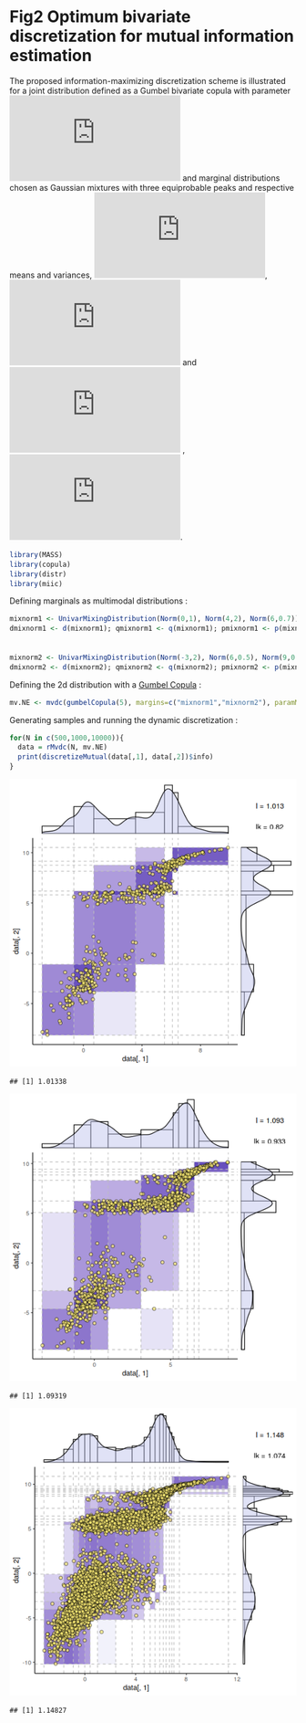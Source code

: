 Fig2 Optimum bivariate discretization for mutual information estimation
================

The proposed information-maximizing discretization scheme is illustrated
for a joint distribution defined as a Gumbel bivariate copula with
parameter ![\\theta
= 5](https://latex.codecogs.com/png.latex?%5Ctheta%20%3D%205
"\\theta = 5") and marginal distributions chosen as Gaussian mixtures
with three equiprobable peaks and respective means and variances,
![\\mu\_X =
\\{0,4,6\\}](https://latex.codecogs.com/png.latex?%5Cmu_X%20%3D%20%5C%7B0%2C4%2C6%5C%7D
"\\mu_X = \\{0,4,6\\}"), ![\\sigma\_X =
\\{1,2,0.7\\}](https://latex.codecogs.com/png.latex?%5Csigma_X%20%3D%20%5C%7B1%2C2%2C0.7%5C%7D
"\\sigma_X = \\{1,2,0.7\\}") and ![\\mu\_Y =
\\{-3,6,9\\}](https://latex.codecogs.com/png.latex?%5Cmu_Y%20%3D%20%5C%7B-3%2C6%2C9%5C%7D
"\\mu_Y = \\{-3,6,9\\}") , ![\\sigma\_Y =
\\{2,0.5,0.5\\}](https://latex.codecogs.com/png.latex?%5Csigma_Y%20%3D%20%5C%7B2%2C0.5%2C0.5%5C%7D
"\\sigma_Y = \\{2,0.5,0.5\\}").

``` r
library(MASS)
library(copula)
library(distr)
library(miic)
```

Defining marginals as multimodal distributions :

``` r
mixnorm1 <- UnivarMixingDistribution(Norm(0,1), Norm(4,2), Norm(6,0.7))
dmixnorm1 <- d(mixnorm1); qmixnorm1 <- q(mixnorm1); pmixnorm1 <- p(mixnorm1)


mixnorm2 <- UnivarMixingDistribution(Norm(-3,2), Norm(6,0.5), Norm(9,0.5))
dmixnorm2 <- d(mixnorm2); qmixnorm2 <- q(mixnorm2); pmixnorm2 <- p(mixnorm2)
```

Defining the 2d distribution with a [Gumbel
Copula](https://en.wikipedia.org/wiki/Copula_\(probability_theory\)#Archimedean_copulas)
:

``` r
mv.NE <- mvdc(gumbelCopula(5), margins=c("mixnorm1","mixnorm2"), paramMargins=list(list(),list()))
```

Generating samples and running the dynamic discretization :

``` r
for(N in c(500,1000,10000)){
  data = rMvdc(N, mv.NE)
  print(discretizeMutual(data[,1], data[,2])$info)
}
```

![](Fig2_files/figure-gfm/plot-1.png)<!-- -->

    ## [1] 1.01338

![](Fig2_files/figure-gfm/plot-2.png)<!-- -->

    ## [1] 1.09319

![](Fig2_files/figure-gfm/plot-3.png)<!-- -->

    ## [1] 1.14827
